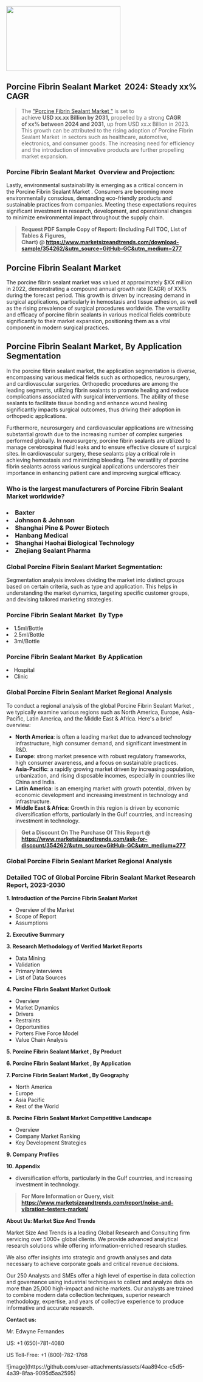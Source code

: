 <p><img class="alignnone size-medium wp-image-20088" src="https://ffe5etoiles.com/wp-content/uploads/2024/12/MST1-300x171.png" alt="" width="300" height="171" /></p><h2 id="ember46" class="ember-view reader-text-block__heading-2">Porcine Fibrin Sealant Market &nbsp;2024: Steady&nbsp;xx% CAGR</h2><blockquote id="ember47" class="ember-view reader-text-block__blockquote">The&nbsp;<a class="app-aware-link " href="https://www.marketsizeandtrends.com/download-sample/354262/&utm_source=GitHub-GC&utm_medium=277" target="_blank" data-test-app-aware-link="">"Porcine Fibrin Sealant Market "</a>&nbsp;is set to achieve&nbsp;<strong>USD&nbsp;xx.xx&nbsp;Billion by 2031,</strong>&nbsp;propelled by a strong&nbsp;<strong>CAGR of&nbsp;xx% between 2024 and 2031,</strong>&nbsp;up from USD xx.x Billion in 2023. This growth can be attributed to the rising adoption of&nbsp;Porcine Fibrin Sealant Market &nbsp;in sectors such as healthcare, automotive, electronics, and consumer goods. The increasing need for efficiency and the introduction of innovative products are further propelling market expansion.</blockquote><h3 id="ember48" class="ember-view reader-text-block__heading-3">Porcine Fibrin Sealant Market &nbsp;Overview and Projection:</h3><p id="ember49" class="ember-view reader-text-block__paragraph">Lastly, environmental sustainability is emerging as a critical concern in the&nbsp;Porcine Fibrin Sealant Market . Consumers are becoming more environmentally conscious, demanding eco-friendly products and sustainable practices from companies. Meeting these expectations requires significant investment in research, development, and operational changes to minimize environmental impact throughout the supply chain.</p><blockquote id="ember50" class="ember-view reader-text-block__blockquote"><strong>Request PDF Sample Copy of Report: (Including Full TOC, List of Tables &amp; Figures, Chart)&nbsp;@&nbsp;<strong><a href="https://www.marketsizeandtrends.com/download-sample/354262/&utm_source=GitHub-GC&utm_medium=277" target="_blank">https://www.marketsizeandtrends.com/download-sample/354262/&utm_source=GitHub-GC&utm_medium=277</a></strong></strong></blockquote><h3 class=""> <h2>Porcine Fibrin Sealant Market</h2><p>The porcine fibrin sealant market was valued at approximately $XX million in 2022, demonstrating a compound annual growth rate (CAGR) of XX% during the forecast period. This growth is driven by increasing demand in surgical applications, particularly in hemostasis and tissue adhesion, as well as the rising prevalence of surgical procedures worldwide. The versatility and efficacy of porcine fibrin sealants in various medical fields contribute significantly to their market expansion, positioning them as a vital component in modern surgical practices.</p><h2>Porcine Fibrin Sealant Market, By Application Segmentation</h2><p>In the porcine fibrin sealant market, the application segmentation is diverse, encompassing various medical fields such as orthopedics, neurosurgery, and cardiovascular surgeries. Orthopedic procedures are among the leading segments, utilizing fibrin sealants to promote healing and reduce complications associated with surgical interventions. The ability of these sealants to facilitate tissue bonding and enhance wound healing significantly impacts surgical outcomes, thus driving their adoption in orthopedic applications.</p><p>Furthermore, neurosurgery and cardiovascular applications are witnessing substantial growth due to the increasing number of complex surgeries performed globally. In neurosurgery, porcine fibrin sealants are utilized to manage cerebrospinal fluid leaks and to ensure effective closure of surgical sites. In cardiovascular surgery, these sealants play a critical role in achieving hemostasis and minimizing bleeding. The versatility of porcine fibrin sealants across various surgical applications underscores their importance in enhancing patient care and improving surgical efficacy.</p></h3><h3 id="" class="">Who is the largest manufacturers of&nbsp;Porcine Fibrin Sealant Market  worldwide?</h3><h3 class=""></Li><Li>Baxter</Li><Li> Johnson & Johnson</Li><Li> Shanghai Pine & Power Biotech</Li><Li> Hanbang Medical</Li><Li> Shanghai Haohai Biological Technology</Li><Li> Zhejiang Sealant Pharma</h3><h3 id="ember53" class="ember-view reader-text-block__heading-3">Global&nbsp;Porcine Fibrin Sealant Market  Segmentation:</h3><p id="ember54" class="ember-view reader-text-block__paragraph">Segmentation analysis involves dividing the market into distinct groups based on certain criteria, such as type and application. This helps in understanding the market dynamics, targeting specific customer groups, and devising tailored marketing strategies.</p><h3 id="" class="">Porcine Fibrin Sealant Market &nbsp;By Type</h3><p></Li><Li>1.5ml/Bottle</Li><Li> 2.5ml/Bottle</Li><Li> 3ml/Bottle</p><h3 id="" class="">Porcine Fibrin Sealant Market &nbsp;By Application</h3><p class=""></Li><Li>Hospital</Li><Li> Clinic</p><h3 id="ember62" class="ember-view reader-text-block__heading-3">Global Porcine Fibrin Sealant Market  Regional Analysis</h3><p id="ember63" class="ember-view reader-text-block__paragraph">To conduct a regional analysis of the global Porcine Fibrin Sealant Market , we typically examine various regions such as North America, Europe, Asia-Pacific, Latin America, and the Middle East &amp; Africa. Here's a brief overview:</p><ul><li><strong>North America</strong>: is often a leading market due to advanced technology infrastructure, high consumer demand, and significant investment in R&amp;D.</li><li><strong>Europe</strong>: strong market presence with robust regulatory frameworks, high consumer awareness, and a focus on sustainable practices.</li><li><strong>Asia-Pacific</strong>: a rapidly growing market driven by increasing population, urbanization, and rising disposable incomes, especially in countries like China and India.</li><li><strong>Latin America</strong>: is an emerging market with growth potential, driven by economic development and increasing investment in technology and infrastructure.</li><li><strong>Middle East &amp; Africa</strong>: Growth in this region is driven by economic diversification efforts, particularly in the Gulf countries, and increasing investment in technology.</li></ul><blockquote id="ember61" class="ember-view reader-text-block__blockquote"><strong>Get a Discount On The Purchase Of This Report @ <strong><a href="https://html-cleaner.com/" target="">https://www.marketsizeandtrends.com/ask-for-discount/354262/&utm_source=GitHub-GC&utm_medium=277</a></strong></strong></blockquote><h3 id="ember62" class="ember-view reader-text-block__heading-3">Global Porcine Fibrin Sealant Market  Regional Analysis</h3><h3 id="" class="">Detailed TOC of Global Porcine Fibrin Sealant Market  Research Report, 2023-2030</h3><p id="" class=""><strong>1. Introduction of the Porcine Fibrin Sealant Market </strong></p><ul><li>Overview of the Market</li><li>Scope of Report</li><li>Assumptions</li></ul><p id="" class=""><strong>2. Executive Summary</strong></p><p id="" class=""><strong>3. Research Methodology of Verified Market Reports</strong></p><ul><li>Data Mining</li><li>Validation</li><li>Primary Interviews</li><li>List of Data Sources</li></ul><p id="" class=""><strong>4. Porcine Fibrin Sealant Market  Outlook</strong></p><ul><li>Overview</li><li>Market Dynamics</li><li>Drivers</li><li>Restraints</li><li>Opportunities</li><li>Porters Five Force Model</li><li>Value Chain Analysis</li></ul><p id="" class=""><strong>5. Porcine Fibrin Sealant Market , By Product</strong></p><p id="" class=""><strong>6. Porcine Fibrin Sealant Market , By Application</strong></p><p id="" class=""><strong>7. Porcine Fibrin Sealant Market , By Geography</strong></p><ul><li>North America</li><li>Europe</li><li>Asia Pacific</li><li>Rest of the World</li></ul><p id="" class=""><strong>8. Porcine Fibrin Sealant Market  Competitive Landscape</strong></p><ul><li>Overview</li><li>Company Market Ranking</li><li>Key Development Strategies</li></ul><p id="" class=""><strong>9. Company Profiles</strong></p><p id="" class=""><strong>10. Appendix</strong></p><ul><li>diversification efforts, particularly in the Gulf countries, and increasing investment in technology.</li></ul><blockquote id="ember65" class="ember-view reader-text-block__blockquote"><strong>For More Information or Query, visit <strong><strong><a href="https://html-cleaner.com/" target="">https://www.marketsizeandtrends.com/report/noise-and-vibration-testers-market/</a></strong></strong></strong></blockquote><p id="" class=""><strong>About Us: Market Size And Trends</strong></p><p id="" class="">Market Size And Trends is a leading Global Research and Consulting firm servicing over 5000+ global clients. We provide advanced analytical research solutions while offering information-enriched research studies.</p><p id="" class="">We also offer insights into strategic and growth analyses and data necessary to achieve corporate goals and critical revenue decisions.</p><p id="" class="">Our 250 Analysts and SMEs offer a high level of expertise in data collection and governance using industrial techniques to collect and analyze data on more than 25,000 high-impact and niche markets. Our analysts are trained to combine modern data collection techniques, superior research methodology, expertise, and years of collective experience to produce informative and accurate research.</p><p id="" class=""><strong>Contact us:</strong></p><p id="" class="">Mr. Edwyne Fernandes</p><p id="" class="">US: +1 (650)-781-4080</p><p id="" class="">US Toll-Free: +1 (800)-782-1768</p>
![image](https://github.com/user-attachments/assets/4aa894ce-c5d5-4a39-8faa-9095d5aa2595)

